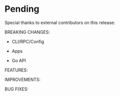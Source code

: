 # Pending

Special thanks to external contributors on this release:

BREAKING CHANGES:

* CLI/RPC/Config

* Apps

* Go API

FEATURES:

IMPROVEMENTS:

BUG FIXES:
